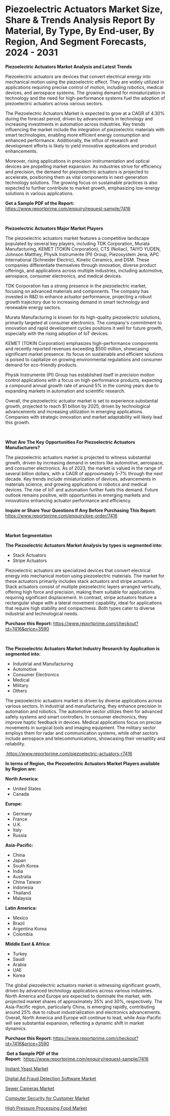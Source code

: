 <p><h1>Piezoelectric Actuators Market Size, Share & Trends Analysis Report By Material, By Type, By End-user, By Region, And Segment Forecasts, 2024 - 2031</h1></p><p><strong>Piezoelectric Actuators Market Analysis and Latest Trends</strong></p>
<p><p>Piezoelectric actuators are devices that convert electrical energy into mechanical motion using the piezoelectric effect. They are widely utilized in applications requiring precise control of motion, including robotics, medical devices, and aerospace systems. The growing demand for miniaturization in technology and the need for high-performance systems fuel the adoption of piezoelectric actuators across various sectors.</p><p>The Piezoelectric Actuators Market is expected to grow at a CAGR of 4.30% during the forecast period, driven by advancements in technology and increasing investments in automation across industries. Key trends influencing the market include the integration of piezoelectric materials with smart technologies, enabling more efficient energy consumption and enhanced performance. Additionally, the influx of research and development efforts is likely to yield innovative applications and product enhancements. </p><p>Moreover, rising applications in precision instrumentation and optical devices are propelling market expansion. As industries strive for efficiency and precision, the demand for piezoelectric actuators is projected to accelerate, positioning them as vital components in next-generation technology solutions. The growing focus on sustainable practices is also expected to further contribute to market growth, emphasizing low-energy solutions in various applications.</p></p>
<p><strong>Get a Sample PDF of the Report:&nbsp;</strong> <a href="https://www.reportprime.com/enquiry/request-sample/7416">https://www.reportprime.com/enquiry/request-sample/7416</a></p>
<p>&nbsp;</p>
<p><strong>Piezoelectric Actuators Major Market Players</strong></p>
<p><p>The piezoelectric actuators market features a competitive landscape populated by several key players, including TDK Corporation, Murata Manufacturing, KEMET (TOKIN Corporation), CTS (Noliac), TAIYO YUDEN, Johnson Matthey, Physik Instrumente (PI) Group, Piezosystem Jena, APC International (Schneider Electric), Kinetic Ceramics, and DSM. These companies differentiate themselves through innovation, diverse product offerings, and applications across multiple industries, including automotive, aerospace, consumer electronics, and medical devices.</p><p>TDK Corporation has a strong presence in the piezoelectric market, focusing on advanced materials and components. The company has invested in R&D to enhance actuator performance, projecting a robust growth trajectory due to increasing demand in smart technology and renewable energy sectors.</p><p>Murata Manufacturing is known for its high-quality piezoelectric solutions, primarily targeted at consumer electronics. The company's commitment to innovation and rapid development cycles positions it well for future growth, especially with the rising adoption of IoT devices.</p><p>KEMET (TOKIN Corporation) emphasizes high-performance components and recently reported revenues exceeding $500 million, showcasing significant market presence. Its focus on sustainable and efficient solutions is poised to capitalize on growing environmental regulations and consumer demand for eco-friendly products.</p><p>Physik Instrumente (PI) Group has established itself in precision motion control applications with a focus on high-performance products, expecting a compound annual growth rate of around 5% in the coming years due to expanding markets in automation and scientific research.</p><p>Overall, the piezoelectric actuator market is set to experience substantial growth, projected to reach $1 billion by 2025, driven by technological advancements and increasing utilization in emerging applications. Companies with strategic innovation and market adaptability will likely lead this growth.</p></p>
<p>&nbsp;</p>
<p><strong>What Are The Key Opportunities For Piezoelectric Actuators Manufacturers?</strong></p>
<p><p>The piezoelectric actuators market is projected to witness substantial growth, driven by increasing demand in sectors like automotive, aerospace, and consumer electronics. As of 2023, the market is valued in the range of several billion dollars, with a CAGR of approximately 5-7% through the next decade. Key trends include miniaturization of devices, advancements in materials science, and growing applications in robotics and medical devices. The rise of IoT and automation further fuels this demand. Future outlook remains positive, with opportunities in emerging markets and innovations enhancing actuator performance and efficiency.</p></p>
<p><strong>Inquire or Share Your Questions If Any Before Purchasing This Report:</strong> <a href="https://www.reportprime.com/enquiry/pre-order/7416">https://www.reportprime.com/enquiry/pre-order/7416</a></p>
<p>&nbsp;</p>
<p><strong>Market Segmentation</strong></p>
<p><strong>The Piezoelectric Actuators Market Analysis by types is segmented into:</strong></p>
<p><ul><li>Stack Actuators</li><li>Stripe Actuators</li></ul></p>
<p><p>Piezoelectric actuators are specialized devices that convert electrical energy into mechanical motion using piezoelectric materials. The market for these actuators primarily includes stack actuators and stripe actuators. Stack actuators consist of multiple piezoelectric layers arranged vertically, offering high force and precision, making them suitable for applications requiring significant displacement. In contrast, stripe actuators feature a rectangular shape with a lateral movement capability, ideal for applications that require high stability and compactness. Both types cater to diverse industrial and technological needs.</p></p>
<p><strong>Purchase this Report:&nbsp;</strong><a href="https://www.reportprime.com/checkout?id=7416&price=3590">https://www.reportprime.com/checkout?id=7416&price=3590</a></p>
<p>&nbsp;</p>
<p><strong>The Piezoelectric Actuators Market Industry Research by Application is segmented into:</strong></p>
<p><ul><li>Industrial and Manufacturing</li><li>Automotive</li><li>Consumer Electronics</li><li>Medical</li><li>Military</li><li>Others</li></ul></p>
<p><p>The piezoelectric actuators market is driven by diverse applications across various sectors. In industrial and manufacturing, they enhance precision in automation and robotics. The automotive sector utilizes them for advanced safety systems and smart controllers. In consumer electronics, they improve haptic feedback in devices. Medical applications focus on precise movements in surgical tools and imaging equipment. The military sector employs them for radar and communication systems, while other sectors include aerospace and telecommunications, showcasing their versatility and reliability.</p></p>
<p><a href="https://www.reportprime.com/piezoelectric-actuators-r7416">&nbsp;https://www.reportprime.com/piezoelectric-actuators-r7416</a></p>
<p><strong>In terms of Region, the Piezoelectric Actuators Market Players available by Region are:</strong></p>
<p>
    <p> <strong> North America: </strong>
        <ul>
            <li>United States</li>
            <li>Canada</li>
        </ul>
        </p> 
    <p> <strong> Europe: </strong>
        <ul>
            <li>Germany</li>
            <li>France</li>
            <li>U.K.</li>
            <li>Italy</li>
            <li>Russia</li>
        </ul>
        </p> 
    <p> <strong> Asia-Pacific: </strong>
        <ul>
            <li>China</li>
            <li>Japan</li>
            <li>South Korea</li>
            <li>India</li>
            <li>Australia</li>
            <li>China Taiwan</li>
            <li>Indonesia</li>
            <li>Thailand</li>
            <li>Malaysia</li>
        </ul>
        </p> 
    <p> <strong> Latin America: </strong>
        <ul>
            <li>Mexico</li>
            <li>Brazil</li>
            <li>Argentina Korea</li>
            <li>Colombia</li>
        </ul>
        </p> 
    <p> <strong> Middle East & Africa: </strong>
        <ul>
            <li>Turkey</li>
            <li>Saudi</li>
            <li>Arabia</li>
            <li>UAE</li>
            <li>Korea</li>
        </ul>
    </p>
    </p>
<p><p>The global piezoelectric actuators market is witnessing significant growth, driven by advanced technology applications across various industries. North America and Europe are expected to dominate the market, with projected market shares of approximately 35% and 30%, respectively. The Asia-Pacific region, particularly China, is emerging rapidly, contributing around 25% due to robust industrialization and electronics advancements. Overall, North America and Europe will continue to lead, while Asia-Pacific will see substantial expansion, reflecting a dynamic shift in market dynamics.</p></p>
<p><strong>Purchase this Report: </strong><a href="https://www.reportprime.com/checkout?id=7416&price=3590">https://www.reportprime.com/checkout?id=7416&price=3590</a></p>
<p>&nbsp;<strong>Get a Sample PDF of the Report:&nbsp;&nbsp;</strong><a href="https://www.reportprime.com/enquiry/request-sample/7416">https://www.reportprime.com/enquiry/request-sample/7416</a></p>
<p><strong></strong></p>
<p><p><a href="https://www.linkedin.com/pulse/strategic-roadmap-global-instant-yeast-market-insights-opportunities-w95ee?trackingId=3rYstBB0TNSV%2FdudEPAg6w%3D%3D">Instant Yeast Market</a></p><p><a href="https://medium.com/@perkinscortes1521/global-digital-ad-fraud-detection-software-market-trends-insights-into-growth-opportunities-and-a173b0a60952">Digital Ad Fraud Detection Software Market</a></p><p><a href="https://github.com/jeffreybishop26/Market-Research-Report-List-1/blob/main/sewer-cameras-market.md">Sewer Cameras Market</a></p><p><a href="https://medium.com/@perkinscortes1521/global-computer-security-for-customer-market-opportunities-and-market-challenges-2024-2031-00bd8ccfc76c">Computer Security for Customer Market</a></p><p><a href="https://www.linkedin.com/pulse/future-trajectory-high-pressure-processing-food-market-nxa3e?trackingId=GNAWNVhxSGqZWmjvEUDmYw%3D%3D">High Pressure Processing Food Market</a></p></p>